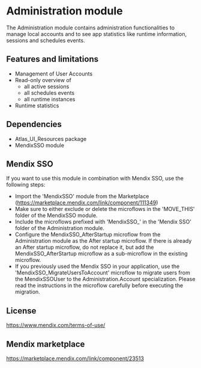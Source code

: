 # Administration module
The Administration module contains administration functionalities to manage local accounts and to see app statistics like runtime information, sessions and schedules events.

## Features and limitations
- Management of User Accounts
- Read-only overview of
  - all active sessions
  - all schedules events
  - all runtime instances
- Runtime statistics

## Dependencies
- Atlas_UI_Resources package
- MendixSSO module

## Mendix SSO
If you want to use this module in combination with Mendix SSO, use the following steps:
- Import the 'MendixSSO' module from the Marketplace (https://marketplace.mendix.com/link/component/111349)
- Make sure to either exclude or delete the microflows in the 'MOVE_THIS' folder of the MendixSSO module.
- Include the microflows prefixed with 'MendixSSO_' in the 'Mendix SSO' folder of the Administration module.
- Configure the MendixSSO_AfterStartup microflow from the Administration module as the After startup microflow. If there is already an After startup microflow, do not replace it, but add the MendixSSO_AfterStartup microflow as a sub-microflow in the existing microflow.
- If you previously used the Mendix SSO in your application, use the 'MendixSSO_MigrateUsersToAccount' microflow to migrate users from the MendixSSOUser to the Administration.Account specialization. Please read the instructions in the microflow carefully before executing the migration.

## License
https://www.mendix.com/terms-of-use/

## Mendix marketplace
https://marketplace.mendix.com/link/component/23513
